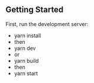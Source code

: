 ## Getting Started

First, run the development server:

- yarn install
- then
- yarn dev
- or
- yarn build
- then
- yarn start

